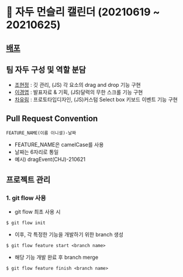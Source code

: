 # 🍒 자두 먼슬리 캘린더 (20210619 ~ 20210625)

## [배포]()

## 팀 자두 구성 및 역할 분담
+ [조현정](https://github.com/HyunJungC-Dev) : 깃 관리, (JS) 각 요소의 drag and drop 기능 구현
+ [이경엽](https://github.com/kyupkyup) : 발표자료 & 기획, (JS)달력의 무한 스크롤 기능 구현
+ [차유림](https://github.com/chacha912) : 프로토타입디자인, (JS)커스텀 Select box 키보드 이벤트 기능 구현

## Pull Request Convention
```FEATURE_NAME(이름 이니셜)-날짜```
+ FEATURE_NAME은 camelCase를 사용
+ 날짜는 6자리로 통일
+ 예시) dragEvent(CHJ)-210621

## 프로젝트 관리
### 1. git flow 사용
+ git flow 최초 사용 시 
```
$ git flow init
```
+ 이후, 각 특정한 기능을 개발하기 위한 branch 생성
```
$ git flow feature start <branch name>
```
+ 해당 기능 개발 완료 후 branch merge
```
$ git flow feature finish <branch name>
```